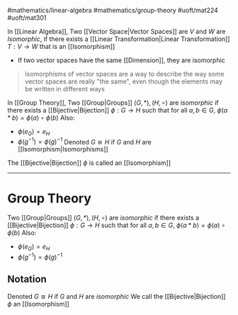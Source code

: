 #mathematics/linear-algebra #mathematics/group-theory 
#uoft/mat224 #uoft/mat301 

In [[Linear Algebra]], Two [[Vector Space|Vector Spaces]] are $V$ and $W$ are *Isomorphic*, if there exists a [[Linear Transformation|Linear Transformation]] $T:V\rightarrow W$ that is an [[Isomorphism]]
- If two vector spaces have the same [[Dimension]], they are isomorphic

>Isomorphisms of vector spaces are a way to describe the way some vector spaces are really "the same", even though the elements may be written in different ways 

In [[Group Theory]], Two [[Group|Groups]] $(G,*), (H,\circ)$ are *isomorphic* if there exists a [[Bijective|Bijection]] $\phi:G\rightarrow H$ such that for all $a,b\in G$, $\phi(a*b)=\phi(a)\circ \phi(b)$
Also:
- $\phi(e_G)=e_H$ 
- $\phi(g^{-1})=\phi(g)^{-1}$
Denoted $G\cong H$ if $G$ and $H$ are [[Isomorphism|Isomorphisms]]

The [[Bijective|Bijection]] $\phi$ is called an [[Isomorphism]]

---
# Group Theory
Two [[Group|Groups]] $(G,*), (H,\circ)$ are *isomorphic* if there exists a [[Bijective|Bijection]] $\phi:G\rightarrow H$ such that for all $a,b\in G$, $\phi(a*b)=\phi(a)\circ \phi(b)$
Also:
- $\phi(e_G)=e_H$ 
- $\phi(g^{-1})=\phi(g)^{-1}$

## Notation
Denoted $G\cong H$ if $G$ and $H$ are *isomorphic*
We call the [[Bijective|Bijection]] $\phi$ an [[Isomorphism]]

